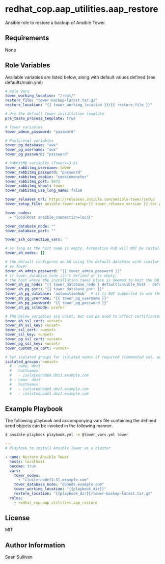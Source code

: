 # redhat\_cop.aap\_utilities.aap\_restore

Ansible role to restore a backup of Ansible Tower.

## Requirements

None

## Role Variables

Available variables are listed below, along with default values defined (see defaults/main.yml)

```yaml
# Role Vars
tower_working_location: "/root/"
restore_file: "tower-backup-latest.tar.gz"
restore_location: "{{ tower_working_location }}/{{ restore_file }}"

# Use the default tower installation template
pre_tasks_process_template: true

# Tower variables
tower_admin_password: "password"

# Postgresql variables
tower_pg_database: "awx"
tower_pg_username: "awx"
tower_pg_password: "password"

# RabbitMQ variables (Tower<=3.6)
tower_rabbitmq_username: tower
tower_rabbitmq_password: "password"
tower_rabbitmq_cookie: "cookiemonster"
tower_rabbitmq_port: 5672
tower_rabbitmq_vhost: tower
tower_rabbitmq_use_long_name: false

tower_releases_url: https://releases.ansible.com/ansible-tower/setup
tower_setup_file: ansible-tower-setup-{{ tower_release_version }}.tar.gz

tower_nodes:
  - "localhost ansible_connection=local"

tower_database_node: ""
tower_database_port: ""

tower_ssh_connection_vars: ''

# as long as the host name is empty, Automation Hub will NOT be installed
tower_ah_nodes: []

# the default configures an AH using the default database with similar defaults
# as Tower
tower_ah_admin_password: "{{ tower_admin_password }}"
# if tower_database_node isn't defined or is empty,
# the host where the installation takes place is deemed to host the DB
tower_ah_pg_node: "{{ tower_database_node | default(ansible_host | default(inventory_hostname), true) }}"
tower_ah_pg_port: "{{ tower_database_port }}"
tower_ah_pg_database: 'automationhub'  # it is NOT supported to use the same name as for Tower!
tower_ah_pg_username: "{{ tower_pg_username }}"
tower_ah_pg_password: "{{ tower_pg_password }}"
tower_ah_pg_sslmode: prefer

# The below variables are unset, but can be used to affect certificates within the automation platform
tower_ah_ssl_cert: <unset>
tower_ah_ssl_key: <unset>
tower_ssl_cert: <unset>
tower_ssl_key: <unset>
tower_pg_ssl_cert: <unset>
tower_pg_ssl_key: <unset>
tower_custom_ca_cert: <unset>

# Set isolated groups for isolated nodes if required (commented out, an example setting)
isolated_groups: <unset>
  # - name: dmz1
  #   hostnames:
  #   - isolatednode0.dmz1.example.com
  # - name: dmz2
  #   hostnames:
  #   - isolatednode0.dmz2.example.com
  #   - isolatednode1.dmz2.example.com
```

## Example Playbook

The following playbook and accompanying vars file containing the defined seed objects can be invoked in the following manner.

```sh
$ ansible-playbook playbook.yml -e @tower_vars.yml tower
```

```yaml
---
# Playbook to install Ansible Tower as a cluster

- name: Restore Ansible Tower
  hosts: localhost
  become: true
  vars:
    tower_nodes:
      - "clusternode[1:3].example.com"
    tower_database_node: "dbnode.example.com"
    tower_working_location: "{{playbook_dir}}"
    restore_location: "{{playbook_dir}}/tower-backup-latest.tar.gz"
  roles:
    - redhat_cop.aap_utilities.aap_restore
```

## License

MIT

## Author Information

Sean Sullivan
